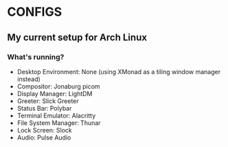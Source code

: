 # CONFIGS
## My current setup for Arch Linux

### What's running?
- Desktop Environment: None (using XMonad as a tiling window manager instead)
- Compositor: Jonaburg picom
- Display Manager: LightDM
- Greeter: Slick Greeter
- Status Bar: Polybar
- Terminal Emulator: Alacritty
- File System Manager: Thunar
- Lock Screen: Slock
- Audio: Pulse Audio
